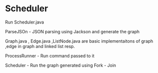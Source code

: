 # Scheduler

Run Scheduler.java

ParseJSOn - JSON parsing using Jackson and generate the graph

Graph.java , Edge.java ,ListNode.java are basic implementaitons of graph ,edge in graph and linked list resp.

ProcessRunner  - Run command passed to it


Scheduler - Run the graph generated using Fork - Join
